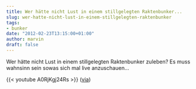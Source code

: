 ```yaml
---
title: Wer hätte nicht Lust in einem stillgelegten Raktenbunker...
slug: wer-hatte-nicht-lust-in-einem-stillgelegten-raktenbunker
tags:
- bunker
date: "2012-02-23T13:15:00+01:00"
author: marvin
draft: false
---
```

Wer hätte nicht Lust in einem stillgelegten Raktenbunker zuleben? Es
muss wahnsinn sein sowas sich mal live anzuschauen...

{{< youtube A0RjKgj24Rs   >}}
([via](http://www.doobybrain.com/2012/02/22/missile-silo-homes/))